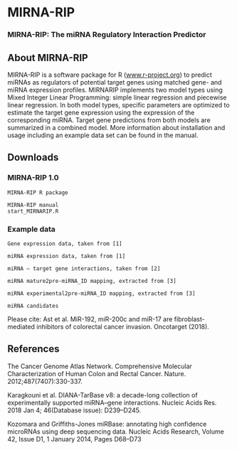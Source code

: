 # MIRNA-RIP

### MIRNA-RIP: The miRNA Regulatory Interaction Predictor

## About MIRNA-RIP

MIRNA-RIP is a software package for R (www.r-project.org) to predict miRNAs as regulators of potential target genes using matched gene- and miRNA expression profiles. MIRNARIP implements two model types using Mixed Integer Linear Programming: simple linear regression and piecewise linear regression. In both model types, specific parameters are optimized to estimate the target gene expression using the expression of the corresponding miRNA. Target gene predictions from both models are summarized in a combined model. More information about installation and usage including an example data set can be found in the manual.

## Downloads

### MIRNA-RIP 1.0

    MIRNA-RIP R package

    MIRNA-RIP manual
    start_MIRNARIP.R

### Example data

    Gene expression data, taken from [1]

    miRNA expression data, taken from [1]

    miRNA – target gene interactions, taken from [2]

    miRNA mature2pre-miRNA_ID mapping, extracted from [3]

    miRNA experimental2pre-miRNA_ID mapping, extracted from [3]

    miRNA candidates

Please cite: Ast et al. MiR-192, miR-200c and miR-17 are fibroblast-mediated inhibitors of colorectal cancer invasion. Oncotarget (2018).

## References

The Cancer Genome Atlas Network.
Comprehensive Molecular Characterization of Human Colon and Rectal Cancer.
Nature. 2012;487(7407):330-337.

Karagkouni et al.
DIANA-TarBase v8: a decade-long collection of experimentally supported miRNA–gene interactions.
Nucleic Acids Res. 2018 Jan 4; 46(Database issue): D239–D245.

Kozomara and Griffiths-Jones
miRBase: annotating high confidence microRNAs using deep sequencing data.
Nucleic Acids Research, Volume 42, Issue D1, 1 January 2014, Pages D68–D73

